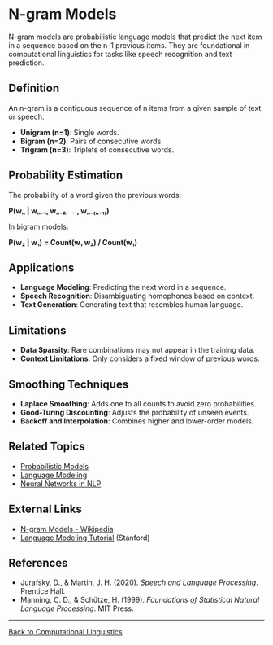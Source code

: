 # N-gram Models

N-gram models are probabilistic language models that predict the next item in a sequence based on the n-1 previous items. They are foundational in computational linguistics for tasks like speech recognition and text prediction.

## Definition

An n-gram is a contiguous sequence of n items from a given sample of text or speech.

- **Unigram (n=1)**: Single words.
- **Bigram (n=2)**: Pairs of consecutive words.
- **Trigram (n=3)**: Triplets of consecutive words.

## Probability Estimation

The probability of a word given the previous words:

**P(wₙ | wₙ₋₁, wₙ₋₂, ..., wₙ₋₍ₙ₋₁₎)**

In bigram models:

**P(w₂ | w₁) = Count(w₁ w₂) / Count(w₁)**

## Applications

- **Language Modeling**: Predicting the next word in a sequence.
- **Speech Recognition**: Disambiguating homophones based on context.
- **Text Generation**: Generating text that resembles human language.

## Limitations

- **Data Sparsity**: Rare combinations may not appear in the training data.
- **Context Limitations**: Only considers a fixed window of previous words.

## Smoothing Techniques

- **Laplace Smoothing**: Adds one to all counts to avoid zero probabilities.
- **Good-Turing Discounting**: Adjusts the probability of unseen events.
- **Backoff and Interpolation**: Combines higher and lower-order models.

## Related Topics

- [Probabilistic Models](Probabilistic-Models.md)
- [Language Modeling](Language-Modeling.md)
- [Neural Networks in NLP](Neural-Networks-in-NLP.md)

## External Links

- [N-gram Models - Wikipedia](https://en.wikipedia.org/wiki/N-gram)
- [Language Modeling Tutorial](https://web.stanford.edu/class/cs124/lec/languagemodeling.pdf) (Stanford)

## References

- Jurafsky, D., & Martin, J. H. (2020). *Speech and Language Processing*. Prentice Hall.
- Manning, C. D., & Schütze, H. (1999). *Foundations of Statistical Natural Language Processing*. MIT Press.

---

[Back to Computational Linguistics](README.md)

